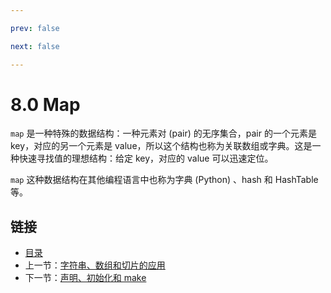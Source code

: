 ```yaml
---

prev: false  

next: false  

---
```


# 8.0 Map

`map` 是一种特殊的数据结构：一种元素对 (pair) 的无序集合，pair 的一个元素是 key，对应的另一个元素是 value，所以这个结构也称为关联数组或字典。这是一种快速寻找值的理想结构：给定 key，对应的 value 可以迅速定位。

`map` 这种数据结构在其他编程语言中也称为字典 (Python) 、hash 和 HashTable 等。

## 链接

- [目录](directory.md)
- 上一节：[字符串、数组和切片的应用](07.6.md)
- 下一节：[声明、初始化和 make](08.1.md)